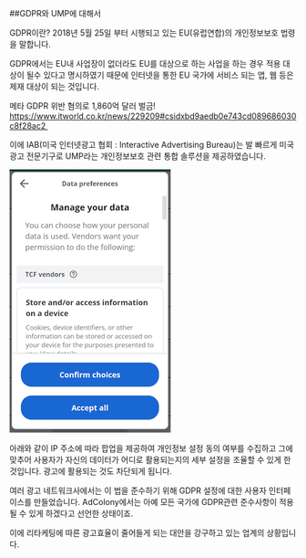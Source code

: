 ##GDPR와 UMP에 대해서

GDPR이란?
2018년 5월 25일 부터 시행되고 있는 EU(유럽연합)의 개인정보보호 법령을 말합니다.

GDPR에서는 EU내 사업장이 없더라도 EU를 대상으로 하는 사업을 하는 경우 적용 대상이 될수 있다고 명시하였기 때문에 인터넷을 통한 EU 국가에 서비스 되는 앱, 웹 등은 제재 대상이 되는 것입니다. 

메타 GDPR 위반 혐의로 1,860억 달러 벌금!
https://www.itworld.co.kr/news/229209#csidxbd9aedb0e743cd089686030c8f28ac2 

이에 IAB(미국 인터넷광고 협회 : Interactive Advertising Bureau)는  발 빠르게 미국 광고 전문기구로 UMP라는 개인정보보호 관련 통합 솔루션을 제공하였습니다. 

<img src="Data preferences.jpg" width="283px" height="461px" title="UMP 팝업" alt="ump_img"></img>

아래와 같이 IP 주소에 따라 팝업을 제공하여 개인정보 설정 동의 여부를 수집하고 그에 맞추어  사용자가 자신의 데이터가 어디로 활용되는지의 세부 설정을 조율할 수 있게 한 것입니다. 광고에 활용되는 것도 차단되게 됩니다.

여러 광고 네트워크사에서는 이 법을 준수하기 위해 GDPR 설정에 대한 사용자 인터페이스를 만들었습니다. 
AdColony에서는 아예 모든 국가에 GDPR관련 준수사항이 적용될 수 있게 하겠다고 선언한 상태이죠.

이에 리타케팅에 따른 광고효율이 줄어들게 되는 대안을 강구하고 있는 업계의 상황입니다.